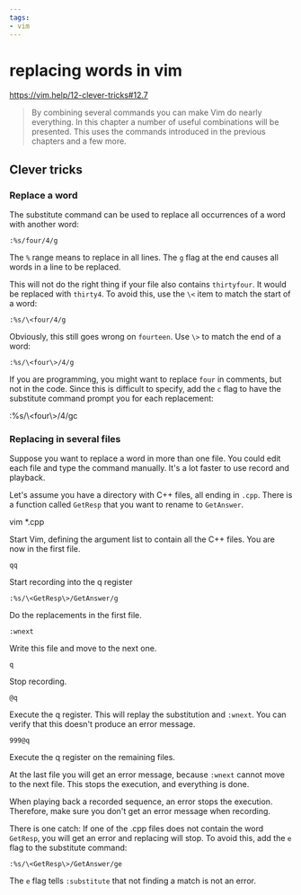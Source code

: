 ```yaml
---
tags:
- vim
---
```

# replacing words in vim
https://vim.help/12-clever-tricks#12.7

> By combining several commands you can make Vim do nearly everything. In this chapter a number of useful combinations will be presented. This uses the commands introduced in the previous chapters and a few more.

## Clever tricks
### Replace a word

The substitute command can be used to replace all occurrences of a word with another word:

    :%s/four/4/g

The `%` range means to replace in all lines. The `g` flag at the end causes all words in a line to be replaced.

This will not do the right thing if your file also contains `thirtyfour`. It would be replaced with `thirty4`. To avoid this, use the `\<` item to match the start of a word:

    :%s/\<four/4/g

Obviously, this still goes wrong on `fourteen`. Use `\>` to match the end of a word:

    :%s/\<four\>/4/g

If you are programming, you might want to replace `four` in comments, but not in the code. Since this is difficult to specify, add the `c` flag to have the substitute command prompt you for each replacement:

:%s/\\<four\\>/4/gc

### Replacing in several files

Suppose you want to replace a word in more than one file. You could edit each file and type the command manually. It's a lot faster to use record and playback.

Let's assume you have a directory with C++ files, all ending in `.cpp`. There is a function called `GetResp` that you want to rename to `GetAnswer`.

vim \*.cpp

Start Vim, defining the argument list to contain all the C++ files. You are now in the first file.

`qq`

Start recording into the q register

`:%s/\<GetResp\>/GetAnswer/g`

Do the replacements in the first file.

`:wnext`

Write this file and move to the next one.

`q`

Stop recording.

`@q`

Execute the q register. This will replay the substitution and `:wnext`. You can verify that this doesn't produce an error message.

`999@q`

Execute the q register on the remaining files.

At the last file you will get an error message, because `:wnext` cannot move to the next file. This stops the execution, and everything is done.

When playing back a recorded sequence, an error stops the execution. Therefore, make sure you don't get an error message when recording.

There is one catch: If one of the .cpp files does not contain the word `GetResp`, you will get an error and replacing will stop. To avoid this, add the `e` flag to the substitute command:

    :%s/\<GetResp\>/GetAnswer/ge

The `e` flag tells `:substitute` that not finding a match is not an error.
